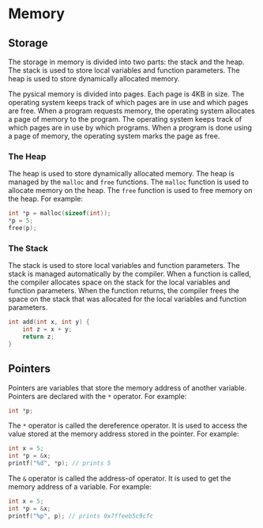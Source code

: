 # Memory

## Storage

The storage in memory is divided into two parts: the stack and the heap. The stack is used to store local variables and function parameters. The heap is used to store dynamically allocated memory.

The pysical memory is divided into pages. Each page is 4KB in size. The operating system keeps track of which pages are in use and which pages are free. When a program requests memory, the operating system allocates a page of memory to the program. The operating system keeps track of which pages are in use by which programs. When a program is done using a page of memory, the operating system marks the page as free.

### The Heap

The heap is used to store dynamically allocated memory. The heap is managed by the `malloc` and `free` functions. The `malloc` function is used to allocate memory on the heap. The `free` function is used to free memory on the heap. For example:

```c
int *p = malloc(sizeof(int));
*p = 5;
free(p);
```

### The Stack

The stack is used to store local variables and function parameters. The stack is managed automatically by the compiler. When a function is called, the compiler allocates space on the stack for the local variables and function parameters. When the function returns, the compiler frees the space on the stack that was allocated for the local variables and function parameters.

```c
int add(int x, int y) {
    int z = x + y;
    return z;
}
```

## Pointers

Pointers are variables that store the memory address of another variable. Pointers are declared with the `*` operator. For example:

```c
int *p;
```

The `*` operator is called the dereference operator. It is used to access the value stored at the memory address stored in the pointer. For example:

```c
int x = 5;
int *p = &x;
printf("%d", *p); // prints 5
```

The `&` operator is called the address-of operator. It is used to get the memory address of a variable. For example:

```c
int x = 5;
int *p = &x;
printf("%p", p); // prints 0x7ffeeb5c9cfc
```
